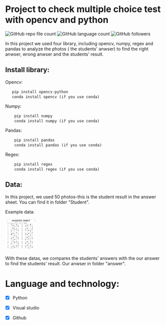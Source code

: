 # Project to check multiple choice test with opencv and python

![GitHub repo file count](https://img.shields.io/github/directory-file-count/HarryxDD/OpticalMarkRecognition?logo=GitHub&style=flat-square) ![GitHub language count](https://img.shields.io/github/languages/count/HarryxDD/OpticalMarkRecognition?logo=GitHub) ![GitHub followers](https://img.shields.io/github/followers/HarryxDD?color=%23&style=social)

In this project we used four library, including opencv, numpy, regex and pandas to analyze the photos ( the students' anwser) to find the right anwser, wrong anwser and the students' result.




## Install library:

Opencv:
   
       pip install opencv-python
       conda install opencv (if you use conda)
       
Numpy:
 
        pip install numpy
        conda install numpy (if you use conda)
        
Pandas:
        
        pip install pandas
        conda install pandas (if you use conda)
        
Regex:
   
        pip install regex
        conda install regex (if you use conda)
        


      


## Data:

In this project, we used 50 photos-this is the student result in the answer sheet. You can find it in folder "Student".

Example data:

<img src="https://github.com/HarryxDD/OpticalMarkRecognition/blob/main/student/2000101_NguyenVanAn_3A.png" width="100" height="100"> 

With these datas, we compares the students' answers with the our answer to find the students' result. Our anwser in folder "answer".

       


# Language and technology: 


- [x] Python
- [x] Visual studio
- [x] Github








